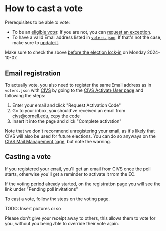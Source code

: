 # How to cast a vote

Prerequisites to be able to vote:
- To be an [eligible voter](../README.md#eligible-voters).
  If you are not, you can [request an exception](./exception-request.md).
- To have a valid Email address listed in [`voters.json`](../voters.json).
  If that's not the case, make sure to [update it](./email.md).

Make sure to check the above [before the election lock-in](../README.md#lock-in) on Monday 2024-10-07.

## Email registration

To actually vote, you also need to register the same Email address as in `voters.json` with [CIVS](https://civs1.civs.us/)
by going to the [CIVS Activate User page](https://civs1.civs.us/cgi-bin/opt_in.pl) and following the steps:
1. Enter your email and click "Request Activation Code"
1. Go to your inbox, you should've received an email from <civs@cornell.edu>, copy the code
1. Insert it into the page and click "Complete activation"


Note that we don't recommend unregistering your email,
as it's likely that CIVS will also be used for future elections.
You can do so anyways on the [CIVS Mail Management page](https://civs1.civs.us/cgi-bin/mail_mgmt.pl),
but note the warning.

## Casting a vote

If you registered your email, you'll get an email from CIVS once the poll starts, otherwise you'll get a reminder to activate it from the EC.

If the voting period already started, on the registration page you will see the link under "Pending poll invitations"

To cast a vote, follow the steps on the voting page.

TODO: Insert pictures or so

Please don't give your receipt away to others, this allows them to vote for you, without you being able to override their vote again.
